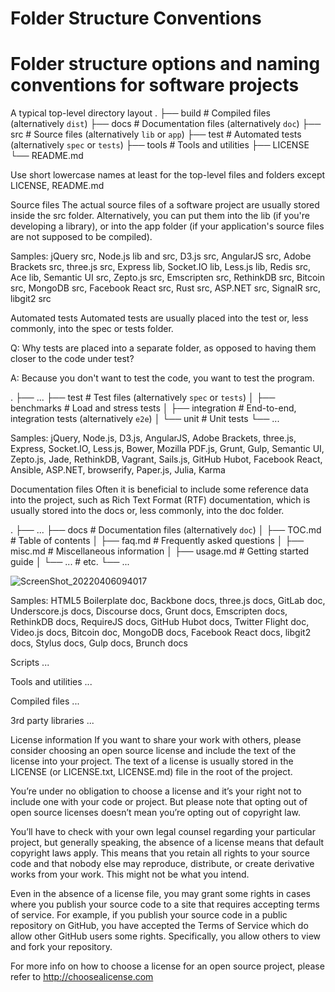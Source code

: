 # Folder Structure Conventions  

# Folder structure options and naming conventions for software projects

A typical top-level directory layout
.
├── build                   # Compiled files (alternatively `dist`)
├── docs                    # Documentation files (alternatively `doc`)
├── src                     # Source files (alternatively `lib` or `app`)
├── test                    # Automated tests (alternatively `spec` or `tests`)
├── tools                   # Tools and utilities
├── LICENSE
└── README.md

Use short lowercase names at least for the top-level files and folders except LICENSE, README.md

Source files
The actual source files of a software project are usually stored inside the src folder. Alternatively, you can put them into the lib (if you're developing a library), or into the app folder (if your application's source files are not supposed to be compiled).

Samples: jQuery src, Node.js lib and src, D3.js src, AngularJS src, Adobe Brackets src, three.js src, Express lib, Socket.IO lib, Less.js lib, Redis src, Ace lib, Semantic UI src, Zepto.js src, Emscripten src, RethinkDB src, Bitcoin src, MongoDB src, Facebook React src, Rust src, ASP.NET src, SignalR src, libgit2 src

Automated tests
Automated tests are usually placed into the test or, less commonly, into the spec or tests folder.

Q: Why tests are placed into a separate folder, as opposed to having them closer to the code under test?

A: Because you don't want to test the code, you want to test the program.

.
├── ...
├── test                    # Test files (alternatively `spec` or `tests`)
│   ├── benchmarks          # Load and stress tests
│   ├── integration         # End-to-end, integration tests (alternatively `e2e`)
│   └── unit                # Unit tests
└── ...

Samples: jQuery, Node.js, D3.js, AngularJS, Adobe Brackets, three.js, Express, Socket.IO, Less.js, Bower, Mozilla PDF.js, Grunt, Gulp, Semantic UI, Zepto.js, Jade, RethinkDB, Vagrant, Sails.js, GitHub Hubot, Facebook React, Ansible, ASP.NET, browserify, Paper.js, Julia, Karma

Documentation files
Often it is beneficial to include some reference data into the project, such as Rich Text Format (RTF) documentation, which is usually stored into the docs or, less commonly, into the doc folder.

.
├── ...
├── docs                    # Documentation files (alternatively `doc`)
│   ├── TOC.md              # Table of contents
│   ├── faq.md              # Frequently asked questions
│   ├── misc.md             # Miscellaneous information
│   ├── usage.md            # Getting started guide
│   └── ...                 # etc.
└── ...

![ScreenShot_20220406094017](https://user-images.githubusercontent.com/58683199/162051113-6126be35-608c-4b86-a676-a80aa17c3689.jpeg)

Samples: HTML5 Boilerplate doc, Backbone docs, three.js docs, GitLab doc, Underscore.js docs, Discourse docs, Grunt docs, Emscripten docs, RethinkDB docs, RequireJS docs, GitHub Hubot docs, Twitter Flight doc, Video.js docs, Bitcoin doc, MongoDB docs, Facebook React docs, libgit2 docs, Stylus docs, Gulp docs, Brunch docs

Scripts
...

Tools and utilities
...

Compiled files
...

3rd party libraries
...

License information
If you want to share your work with others, please consider choosing an open source license and include the text of the license into your project. The text of a license is usually stored in the LICENSE (or LICENSE.txt, LICENSE.md) file in the root of the project.

You’re under no obligation to choose a license and it’s your right not to include one with your code or project. But please note that opting out of open source licenses doesn’t mean you’re opting out of copyright law.

You’ll have to check with your own legal counsel regarding your particular project, but generally speaking, the absence of a license means that default copyright laws apply. This means that you retain all rights to your source code and that nobody else may reproduce, distribute, or create derivative works from your work. This might not be what you intend.

Even in the absence of a license file, you may grant some rights in cases where you publish your source code to a site that requires accepting terms of service. For example, if you publish your source code in a public repository on GitHub, you have accepted the Terms of Service which do allow other GitHub users some rights. Specifically, you allow others to view and fork your repository.

For more info on how to choose a license for an open source project, please refer to <http://choosealicense.com>
